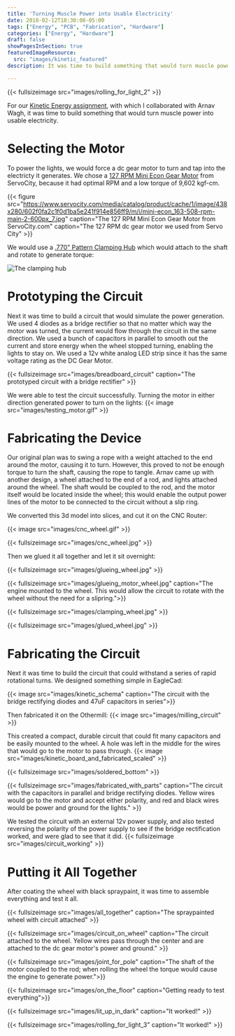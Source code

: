 ```yaml
---
title: 'Turning Muscle Power into Usable Electricity'
date: 2018-02-12T18:30:08-05:00
tags: ["Energy", "PCB", "Fabrication", "Hardware"]
categories: ["Energy", "Hardware"]
draft: false
showPagesInSection: true
featuredImageResource: 
  src: "images/kinetic_featured"
description: It was time to build something that would turn muscle power into usable electricity.  To power the lights, we would force a dc gear motor to turn and tap into the electricty it generates. We would make a wheel attached to the end of a rod, and lights attached around the wheel.

---
```


{{< fullsizeimage src="images/rolling_for_light_2" >}}

For our [Kinetic Energy assignment](http://www.fddrsn.net/teaching/energy/2018-energy-project-briefs/), with which
I collaborated with Arnav Wagh, it was time to build something that would turn muscle power into usable electricity.

# Selecting the Motor

To power the lights, we would force a dc gear motor to turn and tap into the electricty it generates. We chose a [127 RPM Mini Econ Gear Motor](https://www.servocity.com/127-rpm-mini-econ-gear-motor) from ServoCity,
because it had optimal RPM and a low torque of 9,602 kgf-cm. 

{{< figure src="https://www.servocity.com/media/catalog/product/cache/1/image/438x280/602f0fa2c1f0d1ba5e241f914e856ff9/m/i/mini-econ_163-508-rpm-main-2-600px_7.jpg" caption="The 127 RPM Mini Econ Gear Motor from ServoCity.com" caption="The 127 RPM dc gear motor we used from Servo City" >}}

We would use a [.770" Pattern Clamping Hub](https://www.servocity.com/770-clamping-hubs) which would attach to the shaft and rotate to generate torque:

![The clamping hub](https://www.servocity.com/media/catalog/product/cache/1/image/438x280/602f0fa2c1f0d1ba5e241f914e856ff9/7/7/770-clamping-hubs-main-1500px.jpg) 

# Prototyping the Circuit

Next it was time to build a circuit that would simulate the power generation.  We used 4 diodes as a bridge rectifier
so that no matter which way the motor was turned, the current would flow through the circuit in the same direction.
We used a bunch of capacitors in parallel to smooth out the current and store energy when the wheel stopped turning, enabling the lights
to stay on.  We used a 12v white analog LED strip since it has the same voltage rating as the DC Gear Motor.

{{< fullsizeimage src="images/breadboard_circuit"  caption="The prototyped circuit with a bridge rectifier" >}}

We were able to test the circuit successfully.  Turning the motor in either direction generated power to turn on the lights:
{{< image src="images/testing_motor.gif" >}}

# Fabricating the Device

Our original plan was to swing a rope with a weight attached to the end around the motor, causing it to turn.  However,
this proved to not be enough torque to turn the shaft, causing the rope to tangle.  Arnav came up with another design,
a wheel attached to the end of a rod, and lights attached around the wheel. The shaft would be coupled to the rod,
and the motor itself would be located inside the wheel; this would enable the output power lines of the motor to be connected
to the circuit without a slip ring.

<script src="https://embed.github.com/view/3d/oveddan/blog/master/static/models/kinetic_energy_wheel.stl"></script>

We converted this 3d model into slices, and cut it on the CNC Router:

{{< image src="images/cnc_wheel.gif" >}}


{{< fullsizeimage src="images/cnc_wheel.jpg" >}}

Then we glued it all together and let it sit overnight:

{{< fullsizeimage src="images/glueing_wheel.jpg" >}}

{{< fullsizeimage src="images/glueing_motor_wheel.jpg" caption="The engine mounted to the wheel. This would allow the circuit to rotate with the wheel without the need for a slipring.">}}

{{< fullsizeimage src="images/clamping_wheel.jpg" >}}

{{< fullsizeimage src="images/glued_wheel.jpg" >}}

# Fabricating the Circuit

Next it was time to build the circuit that could withstand a series of rapid rotational turns.  We designed
something simple in EagleCad:

{{< image src="images/kinetic_schema" caption="The circuit with the bridge rectifying diodes and 47uF capacitors in series">}}

Then fabricated it on the Othermill:
{{< image src="images/milling_circuit" >}}

This created a compact, durable circuit that could fit many capacitors and be easily mounted to the wheel.
A hole was left in the middle for the wires that would go to the motor to pass through.
{{< image src="images/kinetic_board_and_fabricated_scaled" >}}

{{< fullsizeimage src="images/soldered_bottom" >}}

{{< fullsizeimage src="images/fabricated_with_parts" caption="The circuit with the capacitors in parallel and bridge rectifying diodes.  Yellow wires would go to the motor and accept either polarity, and red and black wires would be power and ground for the lights." >}}

We tested the circuit with an external 12v power supply, and also tested reversing the polarity of the power supply to see
if the bridge rectification worked, and were glad to see that it did.
{{< fullsizeimage src="images/circuit_working" >}}

# Putting it All Together

After coating the wheel with black spraypaint, it was time to assemble everything and test it all.

{{< fullsizeimage src="images/all_together" caption="The spraypainted wheel with circuit attached" >}}

{{< fullsizeimage src="images/circuit_on_wheel" caption="The circuit attached to the wheel.  Yellow wires pass through the center and are attached to the dc gear motor's power and ground." >}}

{{< fullsizeimage src="images/joint_for_pole" caption="The shaft of the motor coupled to the rod; when rolling the wheel the torque would cause the engine to generate power.">}}

{{< fullsizeimage src="images/on_the_floor" caption="Getting ready to test everything">}}

{{< fullsizeimage src="images/lit_up_in_dark" caption="It worked!" >}}

{{< fullsizeimage src="images/rolling_for_light_3" caption="It worked!" >}}
